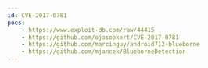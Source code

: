 ```yaml
---
id: CVE-2017-0781
pocs: 
    - https://www.exploit-db.com/raw/44415
    - https://github.com/ojasookert/CVE-2017-0781
    - https://github.com/marcinguy/android712-blueborne
    - https://github.com/mjancek/BlueborneDetection
---
```


